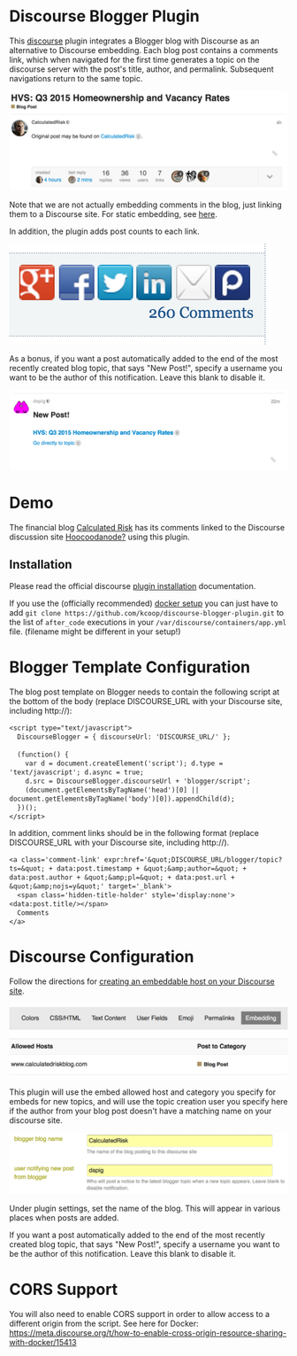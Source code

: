 Discourse Blogger Plugin
========================

This [discourse](http://www.discourse.org/) plugin integrates a Blogger blog with Discourse as an alternative to Discourse
embedding. Each blog post contains a comments link, which when navigated for the first time generates a topic on the discourse
server with the post's title, author, and permalink. Subsequent navigations return to the same topic.

![New Topic Image](doc/images/newtopic.png)

Note that we are not actually embedding comments in the blog, just linking them to a Discourse site. For static embedding, see [here](https://meta.discourse.org/t/embedding-discourse-comments-via-javascript/31963).

In addition, the plugin adds post counts to each link.

![Comment Count Image](doc/images/comment_count.png)

As a bonus, if you want a post automatically added to the end of the most recently created blog topic, that says "New Post!", specify a username you want
to be the author of this notification. Leave this blank to disable it.

![New Post Image](doc/images/newpost.png)

# Demo

The financial blog [Calculated Risk](http://http://www.calculatedriskblog.com/) has its comments linked to the
Discourse discussion site [Hoocoodanode?](http://hoocoodanode.org) using this plugin.

## Installation

Please read the official discourse [plugin installation](https://meta.discourse.org/t/install-a-plugin/19157)
documentation.

If you use the (officially recommended) [docker setup](https://github.com/discourse/discourse/blob/master/docs/INSTALL.md)
you can just have to add `git clone https://github.com/kcoop/discourse-blogger-plugin.git`
to the list of `after_code` executions in your `/var/discourse/containers/app.yml`
file. (filename might be different in your setup!)

# Blogger Template Configuration

The blog post template on Blogger needs to contain the following script at the bottom of the body (replace DISCOURSE_URL with your Discourse site, including http://):

    <script type="text/javascript">
      DiscourseBlogger = { discourseUrl: 'DISCOURSE_URL/' };

      (function() {
        var d = document.createElement('script'); d.type = 'text/javascript'; d.async = true;
        d.src = DiscourseBlogger.discourseUrl + 'blogger/script';
        (document.getElementsByTagName('head')[0] || document.getElementsByTagName('body')[0]).appendChild(d);
      })();
    </script>

In addition, comment links should be in the following format (replace DISCOURSE_URL with your Discourse site, including http://).

    <a class='comment-link' expr:href='&quot;DISCOURSE_URL/blogger/topic?ts=&quot; + data:post.timestamp + &quot;&amp;author=&quot; + data:post.author + &quot;&amp;pl=&quot; + data:post.url + &quot;&amp;nojs=y&quot;' target='_blank'>
      <span class='hidden-title-holder' style='display:none'><data:post.title/></span>
      Comments
    </a>

# Discourse Configuration

Follow the directions for [creating an embeddable host on your Discourse site](https://meta.discourse.org/t/embedding-discourse-comments-via-javascript/31963).

![New Post Image](doc/images/embed_setup.png)

This plugin will use the embed allowed host and category you specify for embeds for new topics, and will use the topic creation user you specify here if the author
from your blog post doesn't have a matching name on your discourse site.

![New Post Image](doc/images/plugin_setup.png)

Under plugin settings, set the name of the blog. This will appear in various places when posts are added.

If you want a post automatically added to the end of the most recently created blog topic, that says "New Post!", specify a username you want
to be the author of this notification. Leave this blank to disable it.

#  CORS Support

You will also need to enable CORS support in order to allow access to a different origin from the script. See here for Docker:
https://meta.discourse.org/t/how-to-enable-cross-origin-resource-sharing-with-docker/15413




